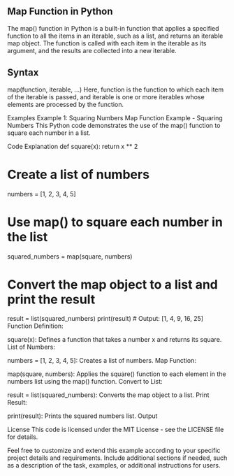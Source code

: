 ## Map Function in Python
The map() function in Python is a built-in function that applies a specified function to all the items in an iterable, such as a list, and returns an iterable map object. The function is called with each item in the iterable as its argument, and the results are collected into a new iterable.

## Syntax
map(function, iterable, ...)
Here, function is the function to which each item of the iterable is passed, and iterable is one or more iterables whose elements are processed by the function.

Examples
Example 1: Squaring Numbers
Map Function Example - Squaring Numbers
This Python code demonstrates the use of the map() function to square each number in a list.

Code Explanation
def square(x):
    return x ** 2

# Create a list of numbers
numbers = [1, 2, 3, 4, 5]

# Use map() to square each number in the list
squared_numbers = map(square, numbers)

# Convert the map object to a list and print the result
result = list(squared_numbers)
print(result)  # Output: [1, 4, 9, 16, 25]
Function Definition:

square(x): Defines a function that takes a number x and returns its square.
List of Numbers:

numbers = [1, 2, 3, 4, 5]: Creates a list of numbers.
Map Function:

map(square, numbers): Applies the square() function to each element in the numbers list using the map() function.
Convert to List:

result = list(squared_numbers): Converts the map object to a list.
Print Result:

print(result): Prints the squared numbers list.
Output

License
This code is licensed under the MIT License - see the LICENSE file for details.

Feel free to customize and extend this example according to your specific project details and requirements. Include additional sections if needed, such as a description of the task, examples, or additional instructions for users.
